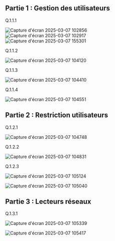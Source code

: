 ## Partie 1 : Gestion des utilisateurs

Q.1.1.1

![Capture d'écran 2025-03-07 102856](https://github.com/user-attachments/assets/1c0d5db5-3f15-41fc-b6f1-aafdf07094d6)
![Capture d'écran 2025-03-07 102917](https://github.com/user-attachments/assets/71aa5a08-873d-4e83-b395-32d25c5e039b)
![Capture d'écran 2025-03-07 155301](https://github.com/user-attachments/assets/47cbafa3-9186-46cf-9a82-374612868127)


Q.1.1.2 

![Capture d'écran 2025-03-07 104120](https://github.com/user-attachments/assets/0833fdbf-1cdf-4feb-a3d6-c647cacf19b3)

Q.1.1.3

![Capture d'écran 2025-03-07 104410](https://github.com/user-attachments/assets/f3ae6f39-25c4-4a1b-b3c9-54172bbf3753)

Q.1.1.4 

![Capture d'écran 2025-03-07 104551](https://github.com/user-attachments/assets/01a2a135-f12b-4a82-a9dc-3b069c44fa2d)

## Partie 2 : Restriction utilisateurs

Q.1.2.1 

![Capture d'écran 2025-03-07 104748](https://github.com/user-attachments/assets/a1fea33b-19a5-42e9-b782-1980a87e649a)


Q.1.2.2 


![Capture d'écran 2025-03-07 104831](https://github.com/user-attachments/assets/063fe7ae-32cc-46ba-9eb1-ea7d982e949a)


Q.1.2.3 


![Capture d'écran 2025-03-07 105124](https://github.com/user-attachments/assets/1899eb68-baaa-4b1c-ace3-a9de037a9194)


![Capture d'écran 2025-03-07 105040](https://github.com/user-attachments/assets/e8413f55-e2cc-4027-829a-05a6f71ebc3f)

## Partie 3 : Lecteurs réseaux

Q.1.3.1

![Capture d'écran 2025-03-07 105339](https://github.com/user-attachments/assets/53713942-bd19-49f1-88ac-0909da047f78)


![Capture d'écran 2025-03-07 105417](https://github.com/user-attachments/assets/05127258-7e1b-4e9d-b4ae-62132898f506)
